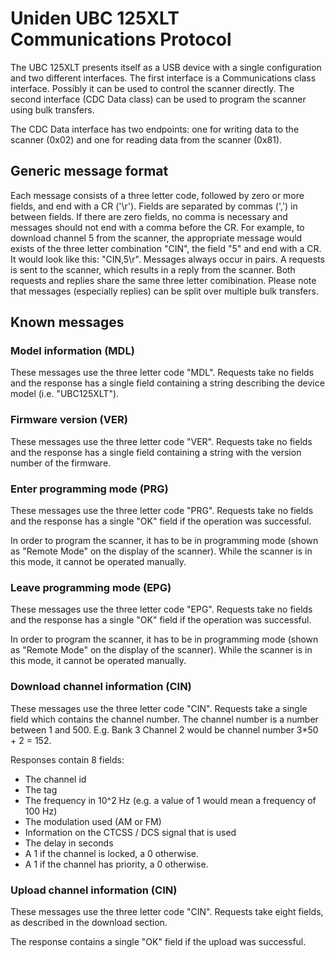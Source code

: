 Uniden UBC 125XLT Communications Protocol
=========================================
The UBC 125XLT presents itself as a USB device with a single configuration and
two different interfaces. The first interface is a Communications class interface.
Possibly it can be used to control the scanner directly. The second interface
(CDC Data class) can be used to program the scanner using bulk transfers.

The CDC Data interface has two endpoints: one for writing data to the scanner
(0x02) and one for reading data from the scanner (0x81).

Generic message format
----------------------
Each message consists of a three letter code, followed by zero or more fields,
and end with a CR ('\r'). Fields are separated by commas (',') in between fields.
If there are zero fields, no comma is necessary and messages should not end with
a comma before the CR. For example, to download channel 5 from the scanner, the
appropriate message would exists of the three letter combination "CIN", the field
"5" and end with a CR. It would look like this: "CIN,5\r".
Messages always occur in pairs. A requests is sent to the scanner, which results
in a reply from the scanner. Both requests and replies share the same three letter
comibination.
Please note that messages (especially replies) can be split over multiple bulk
transfers.

Known messages
--------------

### Model information (MDL)
These messages use the three letter code "MDL". Requests take no fields and the
response has a single field containing a string describing the device model (i.e.
"UBC125XLT").

### Firmware version (VER)
These messages use the three letter code "VER". Requests take no fields and the
response has a single field containing a string with the version number of the
firmware.

### Enter programming mode (PRG)
These messages use the three letter code "PRG". Requests take no fields and the
response has a single "OK" field if the operation was successful.

In order to program the scanner, it has to be in programming mode (shown as
"Remote Mode" on the display of the scanner). While the scanner is in this mode,
it cannot be operated manually.

### Leave programming mode (EPG)
These messages use the three letter code "EPG". Requests take no fields and the
response has a single "OK" field if the operation was successful.

In order to program the scanner, it has to be in programming mode (shown as
"Remote Mode" on the display of the scanner). While the scanner is in this mode,
it cannot be operated manually.

### Download channel information (CIN)
These messages use the three letter code "CIN". Requests take a single field which
contains the channel number. The channel number is a number between 1 and 500.
E.g. Bank 3 Channel 2 would be channel number 3\*50 + 2 = 152.

Responses contain 8 fields:
* The channel id
* The tag
* The frequency in 10^2 Hz (e.g. a value of 1 would mean a frequency of 100 Hz)
* The modulation used (AM or FM)
* Information on the CTCSS / DCS signal that is used
* The delay in seconds
* A 1 if the channel is locked, a 0 otherwise.
* A 1 if the channel has priority, a 0 otherwise.

### Upload channel information (CIN)
These messages use the three letter code "CIN". Requests take eight fields, as
described in the download section.

The response contains a single "OK" field if the upload was successful.
